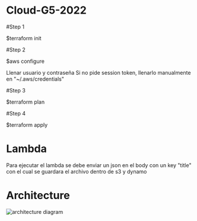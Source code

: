 # Cloud-G5-2022


#Step 1

$terraform init

#Step 2

$aws configure

Llenar usuario y contraseña
Si no pide session token, llenarlo manualmente en "~/.aws/credentials"


#Step 3

$terraform plan


#Step 4

$terraform apply


# Lambda

Para ejecutar el lambda se debe enviar un json en el body con un key "title" con el cual se guardara el archivo dentro de s3 y dynamo

# Architecture
![architecture diagram]('./diagram.png')
